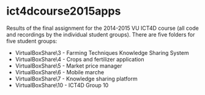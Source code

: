 # ict4dcourse2015apps
Results of the final assignment for the 2014-2015 VU ICT4D course (all code and recordings by the individual student groups). There are five folders for five student groups: 

* VirtualBoxShare\3 - Farming Techniques Knowledge Sharing System
* VirtualBoxShare\4 - Crops and fertilizer application
* VirtualBoxShare\5 - Market price manager
* VirtualBoxShare\6 - Mobile marche
* VirtualBoxShare\7 - Knowledge sharing platform
* VirtualBoxShare\10 - ICT4D Group 10
